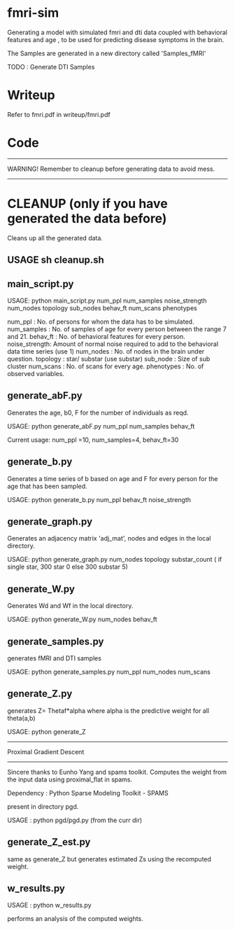 fmri-sim
========

Generating a model with simulated fmri and dti data coupled with behavioral features and age , to be used for predicting disease symptoms in the brain.

The Samples are generated in a new directory called 'Samples_fMRI'

TODO :
Generate DTI Samples


Writeup
=======
Refer to fmri.pdf in writeup/fmri.pdf


Code
=========

******************************************************************
WARNING! Remember to cleanup before generating data to avoid mess.
******************************************************************
CLEANUP (only if you have generated the data before)
=======

Cleans up all the generated data. 

USAGE sh cleanup.sh
------------------------------------------------------------------


main_script.py 
--------------
USAGE: python main_script.py num_ppl num_samples noise_strength num_nodes topology sub_nodes behav_ft num_scans phenotypes

num_ppl	      :		      No. of persons for whom the data has to be simulated.
num_samples   :		      No. of samples of age for every person between the range 7 and 21.
behav_ft      :		      No. of behavioral features for every person. 
noise_strength:		      Amount of normal noise required to add to the behavioral data time series (use 1)
num_nodes     :		      No. of nodes in the brain under question.
topology      :		      star/ substar (use substar)
sub_node      :		      Size of sub cluster
num_scans     :		      No. of scans for every age.
phenotypes    :		      No. of observed variables.

generate_abF.py 
---------------

Generates the age, b0, F for the number of individuals as reqd. 

 
USAGE:	python generate_abF.py num_ppl num_samples behav_ft 


Current usage: num_ppl =10, num_samples=4, behav_ft=30 

generate_b.py
--------------

Generates a time series of b based on age and F for every person for the age that has been sampled. 

USAGE:	python generate_b.py num_ppl behav_ft noise_strength


generate_graph.py
-----------------

Generates an adjacency matrix 'adj_mat', nodes and edges in the local directory. 

USAGE: python generate_graph.py num_nodes topology substar_count ( if single star, 300 star 0 else 300 substar 5)

generate_W.py
-------------

Generates Wd and Wf in the local directory.

USAGE: python generate_W.py num_nodes behav_ft

generate_samples.py
-------------------

generates fMRI and DTI samples


USAGE: python generate_samples.py num_ppl num_nodes num_scans

generate_Z.py
-------------

generates Z= Thetaf*alpha where alpha is the predictive weight for all theta(a,b)

USAGE: python generate_Z


*************************
Proximal Gradient Descent
*************************

Sincere thanks to Eunho Yang and spams toolkit. 
Computes the weight from the input data using proximal_flat in spams. 

Dependency : Python Sparse Modeling Toolkit - SPAMS

present in directory pgd. 

USAGE : python pgd/pgd.py (from the curr dir)

generate_Z_est.py
-----------------
same as generate_Z but generates estimated Zs using the recomputed weight. 

w_results.py
------------
USAGE : python w_results.py

performs an analysis of the computed weights. 